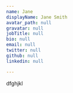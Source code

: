 ```yaml
---
name: Jane
displayName: Jane Smith
avatar_path: null
gravatar: null
jobTitle: null
bio: null
email: null
twitter: null
github: null
linkedin: null

---
```

<p>dfghjkl</p>

